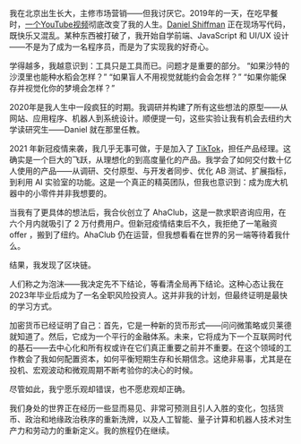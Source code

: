 我在北京出生长大，主修市场营销——但我讨厌它。2019年的一天，在吃早餐时，[一个YouTube视频](https://www.youtube.com/@TheCodingTrain/videos)彻底改变了我的人生。[Daniel Shiffman](https://en.wikipedia.org/wiki/Daniel_Shiffman) 正在现场写代码，既快乐又混乱。某种东西被打破了，我开始自学前端、JavaScript 和 UI/UX 设计——不是为了成为一名程序员，而是为了实现我的好奇心。

学得越多，我越意识到：工具只是工具而已。问题才是重要的部分。
“如果沙特的沙漠里也能种水稻会怎样？”
“如果盲人不用视觉就能约会会怎样？”
“如果你能保存并视觉化你的梦境会怎样？”

2020年是我人生中一段疯狂的时期。我调研并构建了所有这些想法的原型——从网站、应用程序、机器人到系统设计。顺便提一句，这些实验让我有机会去纽约大学读研究生——Daniel 就在那里任教。

2021 年新冠疫情来袭，我几乎无事可做，于是加入了 [TikTok](https://www.tiktok.com/)，担任产品经理。这确实是一个巨大的飞跃，从理想化的到高度量化的产品。我学会了如何交付数十亿人使用的产品——从调研、交付原型、与开发者同步、优化 AB 测试、扩展指标，到利用 AI 实验室的功能。这是一个真正的精英团队，但我也意识到：成为庞大机器中的小零件并非我想要的。

当我有了更具体的想法后，我合伙创立了 AhaClub，这是一款求职咨询应用，在六个月内就吸引了 2 万付费用户。但新冠疫情结束后不久，我拒绝了一笔融资 offer ，搬到了纽约。AhaClub 仍在运营，但我想看看在世界的另一端等待着我什么。

结果，我发现了区块链。

人们称之为泡沫——我决定先不下结论，等看清全局再下结论。这种心态让我在2023年毕业后成为了一名全职风险投资人。这并非我的计划，但最终证明是最快的学习方式。

加密货币已经证明了自己：首先，它是一种新的货币形式——问问微策略或贝莱德就知道了。然后，它成为一个平行的金融体系。未来，它将成为下一个互联网时代的基石——去中心化和所有权或许在它们真正重要之前并不重要。在这个领域的工作教会了我如何配置资本，如何平衡短期生存和长期信念。这绝非易事，尤其是在投机、宏观波动和微观周期不断考验你的决心的时候。

尽管如此，我宁愿乐观却错误，也不愿悲观却正确。

我们身处的世界正在经历一些显而易见、非常可预测且引人入胜的变化，包括货币、政治和地缘政治秩序的重新洗牌，以及人工智能、量子计算和机器人技术对生产力和劳动力的重新定义。我的旅程仍在继续。